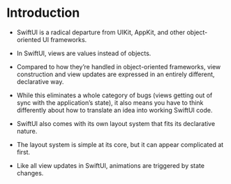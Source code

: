 # Introduction

- SwiftUI is a radical departure from UIKit, AppKit, and other object-oriented UI frameworks.

- In SwiftUI, views are values instead of objects.

- Compared to how they’re handled in object-oriented frameworks, view construction and view updates are expressed in an entirely different, declarative way.

- While this eliminates a whole category of bugs (views getting out of sync with the application’s state), it also means you have to think differently about how to translate an idea into working SwiftUI code.

- SwiftUI also comes with its own layout system that fits its declarative nature.

- The layout system is simple at its core, but it can appear complicated at first.

- Like all view updates in SwiftUI, animations are triggered by state changes.
